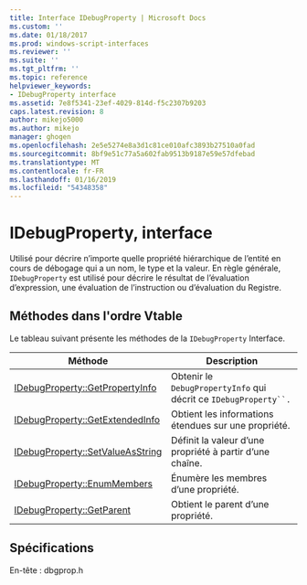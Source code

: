 ```yaml
---
title: Interface IDebugProperty | Microsoft Docs
ms.custom: ''
ms.date: 01/18/2017
ms.prod: windows-script-interfaces
ms.reviewer: ''
ms.suite: ''
ms.tgt_pltfrm: ''
ms.topic: reference
helpviewer_keywords:
- IDebugProperty interface
ms.assetid: 7e8f5341-23ef-4029-814d-f5c2307b9203
caps.latest.revision: 8
author: mikejo5000
ms.author: mikejo
manager: ghogen
ms.openlocfilehash: 2e5e5274e8a3d1c81ce010afc3893b27510a0fad
ms.sourcegitcommit: 8bf9e51c77a5a602fab9513b9187e59e57dfebad
ms.translationtype: MT
ms.contentlocale: fr-FR
ms.lasthandoff: 01/16/2019
ms.locfileid: "54348358"
---
```

# <a name="idebugproperty-interface"></a>IDebugProperty, interface
Utilisé pour décrire n’importe quelle propriété hiérarchique de l’entité en cours de débogage qui a un nom, le type et la valeur. En règle générale, `IDebugProperty` est utilisé pour décrire le résultat de l’évaluation d’expression, une évaluation de l’instruction ou d’évaluation du Registre.  
  
## <a name="methods-in-vtable-order"></a>Méthodes dans l'ordre Vtable  
 Le tableau suivant présente les méthodes de la `IDebugProperty` Interface.  
  
|Méthode|Description|  
|------------|-----------------|  
|[IDebugProperty::GetPropertyInfo](../../winscript/reference/idebugproperty-getpropertyinfo.md)|Obtenir le `DebugPropertyInfo` qui décrit ce `IDebugProperty``.`|  
|[IDebugProperty::GetExtendedInfo](../../winscript/reference/idebugproperty-getextendedinfo.md)|Obtient les informations étendues sur une propriété.|  
|[IDebugProperty::SetValueAsString](../../winscript/reference/idebugproperty-setvalueasstring.md)|Définit la valeur d’une propriété à partir d’une chaîne.|  
|[IDebugProperty::EnumMembers](../../winscript/reference/idebugproperty-enummembers.md)|Énumère les membres d’une propriété.|  
|[IDebugProperty::GetParent](../../winscript/reference/idebugproperty-getparent.md)|Obtient le parent d’une propriété.|  
  
## <a name="requirements"></a>Spécifications  
 En-tête : dbgprop.h